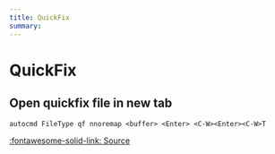 ```yaml
---
title: QuickFix
summary:
---
```


QuickFix
===

Open quickfix file in new tab
---

```
autocmd FileType qf nnoremap <buffer> <Enter> <C-W><Enter><C-W>T
```

[:fontawesome-solid-link: Source](https://vi.stackexchange.com/questions/6996/how-to-make-enter-open-new-tabs-for-the-quickfix-window-when-it-is-opened-with)
